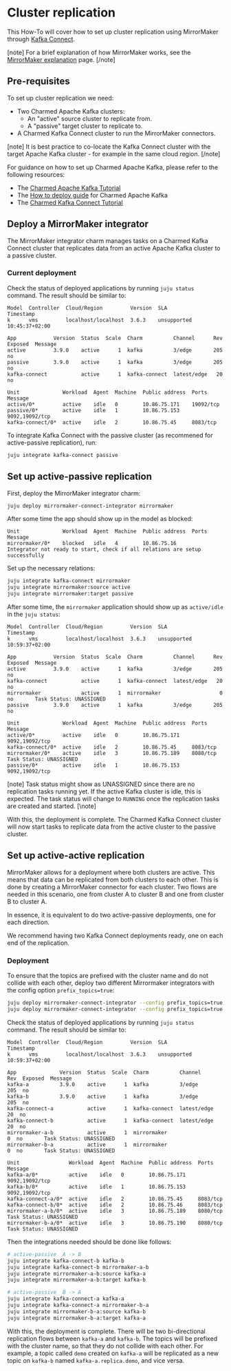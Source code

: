 # Cluster replication

This How-To will cover how to set up cluster replication using MirrorMaker through [Kafka Connect](https://kafka.apache.org/documentation/#connect).

[note]
For a brief explanation of how MirrorMaker works, see the [MirrorMaker explanation](/t/17959) page.
[/note]

## Pre-requisites

To set up cluster replication we need:

- Two Charmed Apache Kafka clusters:
  - An "active" source cluster to replicate from.
  - A "passive" target cluster to replicate to.
- A Charmed Kafka Connect cluster to run the MirrorMaker connectors.

[note]
It is best practice to co-locate the Kafka Connect cluster with the target Apache Kafka cluster - for example in the same cloud region.
[/note]

For guidance on how to set up Charmed Apache Kafka, please refer to the following resources:
  - The [Charmed Apache Kafka Tutorial](/t/charmed-kafka-tutorial-overview/10571)
  - The [How to deploy guide](/t/charmed-apache-kafka-documentation-how-to-deploy/13261) for Charmed Apache Kafka
  - The [Charmed Kafka Connect Tutorial](/t/17868)

## Deploy a MirrorMaker integrator

The MirrorMaker integrator charm manages tasks on a Charmed Kafka Connect cluster that replicates data from an active Apache Kafka cluster to a passive cluster.

### Current deployment

Check the status of deployed applications by running `juju status` command. The result should be similar to:

```text
Model  Controller  Cloud/Region         Version  SLA          Timestamp
k      vms         localhost/localhost  3.6.3    unsupported  10:45:37+02:00

App            Version  Status  Scale  Charm          Channel      Rev  Exposed  Message
active         3.9.0    active      1  kafka          3/edge       205  no
passive        3.9.0    active      1  kafka          3/edge       205  no
kafka-connect           active      1  kafka-connect  latest/edge   20  no

Unit              Workload  Agent  Machine  Public address  Ports           Message
active/0*         active    idle   0        10.86.75.171    19092/tcp
passive/0*        active    idle   1        10.86.75.153    9092,19092/tcp
kafka-connect/0*  active    idle   2        10.86.75.45     8083/tcp
```

To integrate Kafka Connect with the passive cluster (as recommened for active-passive replication), run:

```bash
juju integrate kafka-connect passive
```

## Set up active-passive replication

First, deploy the MirrorMaker integrator charm:

```bash
juju deploy mirrormaker-connect-integrator mirrormaker
```

After some time the app should show up in the model as blocked:

```text
Unit              Workload  Agent  Machine  Public address  Ports           Message
mirrormaker/0*    blocked   idle   4        10.86.75.16                     Integrator not ready to start, check if all relations are setup successfully
```

Set up the necessary relations:

```bash
juju integrate kafka-connect mirrormaker
juju integrate mirrormaker:source active
juju integrate mirrormaker:target passive
```

After some time, the `mirrormaker` application should show up as `active/idle` in the `juju status`:

```text
Model  Controller  Cloud/Region         Version  SLA          Timestamp
k      vms         localhost/localhost  3.6.3    unsupported  10:59:37+02:00

App            Version  Status  Scale  Charm          Channel      Rev  Exposed  Message
active         3.9.0    active      1  kafka          3/edge       205  no       
kafka-connect           active      1  kafka-connect  latest/edge   20  no       
mirrormaker             active      1  mirrormaker                   0  no       Task Status: UNASSIGNED
passive        3.9.0    active      1  kafka          3/edge       205  no       

Unit              Workload  Agent  Machine  Public address  Ports           Message
active/0*         active    idle   0        10.86.75.171    9092,19092/tcp  
kafka-connect/0*  active    idle   2        10.86.75.45     8083/tcp        
mirrormaker/0*    active    idle   3        10.86.75.189    8080/tcp        Task Status: UNASSIGNED
passive/0*        active    idle   1        10.86.75.153    9092,19092/tcp  
```

[note]
Task status might show as UNASSIGNED since there are no replication tasks running yet. If the active Kafka cluster is idle, this is expected. The task status will change to `RUNNING` once the replication tasks are created and started.
[\note]

With this, the deployment is complete. The Charmed Kafka Connect cluster will now start tasks to replicate data from the active cluster to the passive cluster.


## Set up active-active replication

MirrorMaker allows for a deployment where both clusters are active. This means that data can be replicated from both clusters to each other. This is done by creating a MirrorMaker connector for each cluster. Two flows are needed in this scenario, one from cluster A to cluster B and one from cluster B to cluster A.

In essence, it is equivalent to do two active-passive deployments, one for each direction. 

We recommend having two Kafka Connect deployments ready, one on each end of the replication.

### Deployment

To ensure that the topics are prefixed with the cluster name and do not collide with each other, deploy two different Mirrormaker integrators with the config option `prefix_topics=true`:

```bash
juju deploy mirrormaker-connect-integrator --config prefix_topics=true mirrormaker-a-b
juju deploy mirrormaker-connect-integrator --config prefix_topics=true mirrormaker-b-a
```

Check the status of deployed applications by running `juju status` command. The result should be similar to:

```text
Model  Controller  Cloud/Region         Version  SLA          Timestamp
k      vms         localhost/localhost  3.6.3    unsupported  10:59:37+02:00

App              Version  Status  Scale  Charm          Channel      Rev  Exposed  Message
kafka-a          3.9.0    active      1  kafka          3/edge       205  no       
kafka-b          3.9.0    active      1  kafka          3/edge       205  no       
kafka-connect-a           active      1  kafka-connect  latest/edge   20  no       
kafka-connect-b           active      1  kafka-connect  latest/edge   20  no       
mirrormaker-a-b           active      1  mirrormaker                   0  no       Task Status: UNASSIGNED
mirrormaker-b-a           active      1  mirrormaker                   0  no       Task Status: UNASSIGNED

Unit                Workload  Agent  Machine  Public address  Ports           Message
kafka-a/0*          active    idle   0        10.86.75.171    9092,19092/tcp  
kafka-b/0*          active    idle   1        10.86.75.153    9092,19092/tcp  
kafka-connect-a/0*  active    idle   2        10.86.75.45     8083/tcp        
kafka-connect-b/0*  active    idle   2        10.86.75.46     8083/tcp        
mirrormaker-a-b/0*  active    idle   3        10.86.75.189    8080/tcp        Task Status: UNASSIGNED
mirrormaker-b-a/0*  active    idle   3        10.86.75.190    8080/tcp        Task Status: UNASSIGNED
```

Then the integrations needed should be done like follows:

```bash
# active-passive  A -> B
juju integrate kafka-connect-b kafka-b
juju integrate kafka-connect-b mirrormaker-a-b
juju integrate mirrormaker-a-b:source kafka-a
juju integrate mirrormaker-a-b:target kafka-b

# active-passive  B -> A
juju integrate kafka-connect-a kafka-a
juju integrate kafka-connect-a mirrormaker-b-a
juju integrate mirrormaker-b-a:source kafka-b
juju integrate mirrormaker-b-a:target kafka-a
```

With this, the deployment is complete. There will be two bi-directional replication flows between `kafka-a` and `kafka-b`. The topics will be prefixed with the cluster name, so that they do not collide with each other.
For example, a topic called `demo` created on `kafka-a` will be replicated as a new topic on `kafka-b` named `kafka-a.replica.demo`, and vice versa.